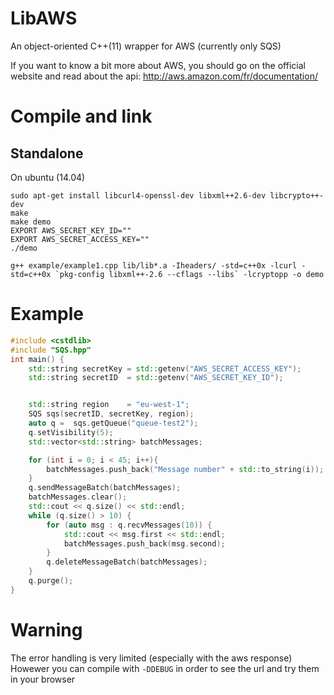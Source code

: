 LibAWS
=======

An object-oriented C++(11) wrapper for AWS (currently only SQS)

If you want to know a bit more about AWS, you should go on the official website and read about the api: http://aws.amazon.com/fr/documentation/

Compile and link
================

Standalone
----------
On ubuntu (14.04)
```
sudo apt-get install libcurl4-openssl-dev libxml++2.6-dev libcrypto++-dev
make
make demo
EXPORT AWS_SECRET_KEY_ID=""
EXPORT AWS_SECRET_ACCESS_KEY=""
./demo
```

```
g++ example/example1.cpp lib/lib*.a -Iheaders/ -std=c++0x -lcurl -std=c++0x `pkg-config libxml++-2.6 --cflags --libs` -lcryptopp -o demo
```

Example
=======

`````c++
#include <cstdlib>
#include "SQS.hpp"
int main() {
    std::string secretKey = std::getenv("AWS_SECRET_ACCESS_KEY");
    std::string secretID  = std::getenv("AWS_SECRET_KEY_ID");


    std::string region    = "eu-west-1";
    SQS sqs(secretID, secretKey, region);
    auto q =  sqs.getQueue("queue-test2");
    q.setVisibility(5);
    std::vector<std::string> batchMessages;

    for (int i = 0; i < 45; i++){
        batchMessages.push_back("Message number" + std::to_string(i));
    }
    q.sendMessageBatch(batchMessages);
    batchMessages.clear();
    std::cout << q.size() << std::endl;
    while (q.size() > 10) {
        for (auto msg : q.recvMessages(10)) {
            std::cout << msg.first << std::endl;
            batchMessages.push_back(msg.second);
        }
        q.deleteMessageBatch(batchMessages);
    }
    q.purge();
}
`````

Warning
=======
The error handling is very limited (especially with the aws response)
Howewer you can compile with `-DDEBUG` in order to see the url and try them in your browser